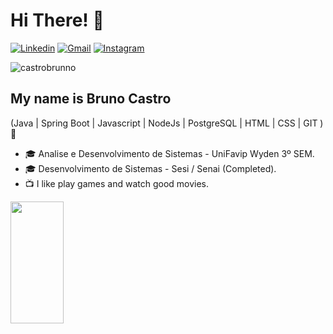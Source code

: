 <h1>Hi There! 👋</h1>

[![Linkedin](	https://img.shields.io/badge/LinkedIn-0077B5?style=for-the-badge&logo=linkedin&logoColor=white)](https://www.linkedin.com/in/bruno-sousa-271764188/)
[![Gmail](	https://img.shields.io/badge/Gmail-D14836?style=for-the-badge&logo=gmail&logoColor=white)](mailto:brunocastroleandro@gmail.com)
[![Instagram](https://img.shields.io/badge/Instagram-E4405F?style=for-the-badge&logo=instagram&logoColor=white)](https://www.instagram.com/brunno_cxstro/)
<p align="left"> <img src="https://komarev.com/ghpvc/?username=CastroBrunno&label=Profile%20views&color=009dff&style=flat-square" alt="castrobrunno" /> </p>


## My name is Bruno Castro
(Java | Spring Boot | Javascript | NodeJs | PostgreSQL | HTML | CSS | GIT ) 🚀
- 🎓 Analise e Desenvolvimento de Sistemas - UniFavip Wyden 3º SEM.
- 🎓 Desenvolvimento de Sistemas -  Sesi / Senai (Completed).
- 📺 I like play games and watch good movies.

<div align="left">
  
  <img width="41%" height="195px" src="https://github-readme-stats.vercel.app/api/top-langs/?username=castrobrunno&layout=compact&hide_border=true&title_color=8f00ff&text_color=ffffff&bg_color=0d1117" />
  
 </div>







